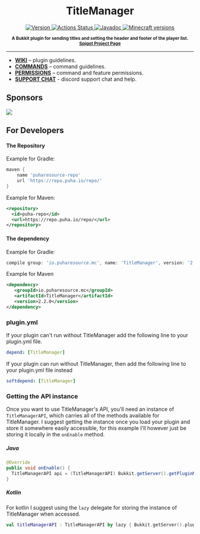 <h1 align="center">
    TitleManager
</h1>

<p align="center">
    <a href="https://www.spigotmc.org/resources/titlemanager.1049">
        <img src="https://img.shields.io/badge/Version-2.3.1-green" alt="Version">
    </a>
    <a href="https://github.com/Puharesource/TitleManager/actions">
        <img src="https://github.com/Puharesource/TitleManager/workflows/Java%20CI/badge.svg" alt="Actions Status">
    </a>
    <a href="https://tarkan.dev/javadoc/titlemanager/">
        <img src="https://img.shields.io/badge/JavaDoc-2.2-blue.svg" alt="Javadoc">
    </a>
    <a href="https://www.spigotmc.org/resources/titlemanager.1049/updates">
        <img src="https://img.shields.io/badge/Minecraft-1.7%20--%201.16.1-blue" alt="Minecraft versions">
    </a>
</p>

<p align="center"><sup><strong>A Bukkit plugin for sending titles and setting the header and footer of the player list. <a href="https://www.spigotmc.org/resources/titlemanager.1049/">Spigot Project Page</a></strong></sup></p>

---

* **[WIKI](https://github.com/Puharesource/TitleManager/wiki)** – plugin guidelines.
* **[COMMANDS](https://github.com/Puharesource/TitleManager/wiki/commands)** – command guidelines.
* **[PERMISSIONS](https://github.com/Puharesource/TitleManager/wiki/permissions)** – command and feature permissions.
* **[SUPPORT CHAT](https://discord.gg/U3Yyu6G)** - discord support chat and help.

Sponsors
--------

<a href="https://mineacademy.org/invite?rl=epqj"><img src="https://i.imgur.com/uIAi9Lx.png"></a>

For Developers
--------------

#### The Repository
Example for Gradle:
```groovy
maven {
    name 'puharesource-repo'
    url 'https://repo.puha.io/repo/'
}
```

Example for Maven:
```xml
<repository>
  <id>puha-repo</id>
  <url>https://repo.puha.io/repo/</url>
</repository>
```

#### The dependency
Example for Gradle:
```groovy
compile group: 'io.puharesource.mc', name: 'TitleManager', version: '2.2.0'
```  

Example for Maven
```xml
<dependency>
   <groupId>io.puharesource.mc</groupId>
   <artifactId>TitleManager</artifactId>
   <version>2.2.0</version>
</dependency>
```

### plugin.yml
If your plugin can't run without TitleManager add the following line to your plugin.yml file.  
```yaml
depend: [TitleManager]
```

If your plugin can run without TitleManager, then add the following line to your plugin.yml file instead
```yaml
softdepend: [TitleManager]
```

### Getting the API instance
Once you want to use TitleManager's API, you'll need an instance of `TitleManagerAPI`, which carries all of the methods available for TitleManager. I suggest getting the instance once you load your plugin and store it somewhere easily accessible, for this example I'll however just be storing it locally in the `onEnable` method.

##### Java
```java
@Override
public void onEnable() {
  TitleManagerAPI api = (TitleManagerAPI) Bukkit.getServer().getPluginManager().getPlugin("TitleManager");
}
```

##### Kotlin
For kotlin I suggest using the `lazy` delegate for storing the instance of TitleManager when accessed.  
```kotlin
val titleManagerAPI : TitleManagerAPI by lazy { Bukkit.getServer().pluginManager.getPlugin("TitleManager") }
```
